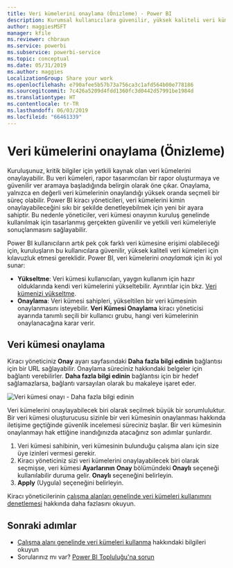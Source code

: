 ```yaml
---
title: Veri kümelerini onaylama (Önizleme) - Power BI
description: Kurumsal kullanıcılara güvenilir, yüksek kaliteli veri kümeleri için kılavuzluk etmeyi öğrenin.
author: maggiesMSFT
manager: kfile
ms.reviewer: chbraun
ms.service: powerbi
ms.subservice: powerbi-service
ms.topic: conceptual
ms.date: 05/31/2019
ms.author: maggies
LocalizationGroup: Share your work
ms.openlocfilehash: e790afee5b57b73a756ca3c1afd564b00e778186
ms.sourcegitcommit: 7c426a5209d4fdd1360fc3d0442d57991be1984d
ms.translationtype: HT
ms.contentlocale: tr-TR
ms.lasthandoff: 06/03/2019
ms.locfileid: "66461339"
---
```

# <a name="certify-datasets-preview"></a>Veri kümelerini onaylama (Önizleme)

Kuruluşunuz, kritik bilgiler için yetkili kaynak olan veri kümelerini onaylayabilir. Bu veri kümeleri, rapor tasarımcıları bir rapor oluşturmaya ve güvenilir ver aramaya başladığında belirgin olarak öne çıkar. Onaylama, yalnızca en değerli veri kümelerinin onaylandığı yüksek oranda seçmeli bir süreç olabilir. Power BI kiracı yöneticileri, veri kümelerini kimin onaylayabileceğini sıkı bir şekilde denetleyebilmek için yeni bir ayara sahiptir. Bu nedenle yöneticiler, veri kümesi onayının kuruluş genelinde kullanılmak için tasarlanmış gerçekten güvenilir ve yetkili veri kümeleriyle sonuçlanmasını sağlayabilir.

Power BI kullanıcıların artık pek çok farklı veri kümesine erişimi olabileceği için, kuruluşların bu kullanıcılara güvenilir, yüksek kaliteli veri kümeleri için kılavuzluk etmesi gereklidir. Power BI, veri kümelerini *onaylamak* için iki yol sunar:

- **Yükseltme**: Veri kümesi kullanıcıları, yaygın kullanım için hazır olduklarında kendi veri kümelerini yükseltebilir. Ayrıntılar için bkz. [Veri kümenizi yükseltme](service-datasets-promote.md). 
- **Onaylama**: Veri kümesi sahipleri, yükseltilen bir veri kümesinin onaylanmasını isteyebilir. **Veri Kümesi Onaylama** kiracı yöneticisi ayarında tanımlı seçili bir kullanıcı grubu, hangi veri kümelerinin onaylanacağına karar verir.

## <a name="certify-a-dataset"></a>Veri kümesi onaylama

Kiracı yöneticiniz **Onay** ayarı sayfasındaki **Daha fazla bilgi edinin** bağlantısı için bir URL sağlayabilir.  Onaylama süreciniz hakkındaki belgeler için bağlantı verebilirler. **Daha fazla bilgi edinin** bağlantısı için bir hedef sağlamazlarsa, bağlantı varsayılan olarak bu makaleye işaret eder.

![Veri kümesi onayı - Daha fazla bilgi edinin](media/service-datasets-certify-promote/power-bi-dataset-learn-more-certification.png)

Veri kümelerini onaylayabilecek biri olarak seçilmek büyük bir sorumluluktur. Bir veri kümesi oluşturucusu sizinle bir veri kümesinin onaylanması hakkında iletişime geçtiğinde güvenlik incelemesi süreciniz başlar. Bir veri kümesinin onaylanmayı hak ettiğine inandığınızda atacağınız son adımlar şunlardır.

1. Veri kümesi sahibinin, veri kümesinin bulunduğu çalışma alanı için size üye izinleri vermesi gerekir.
1. Kiracı yöneticiniz sizi veri kümelerini onaylayabilecek biri olarak seçmişse, veri kümesi **Ayarlarının** **Onay** bölümündeki **Onaylı** seçeneği kullanılabilir duruma gelir. **Onaylı** seçeneğini belirleyin.
1. **Apply** (Uygula) seçeneğini belirleyin.

Kiracı yöneticilerinin [çalışma alanları genelinde veri kümeleri kullanımını denetlemesi](service-datasets-admin-across-workspaces.md) hakkında daha fazlasını okuyun.

## <a name="next-steps"></a>Sonraki adımlar

* [Çalışma alanı genelinde veri kümeleri kullanma](service-datasets-across-workspaces.md) hakkındaki bilgileri okuyun
* Sorularınız mı var? [Power BI Topluluğu'na sorun](http://community.powerbi.com/)
